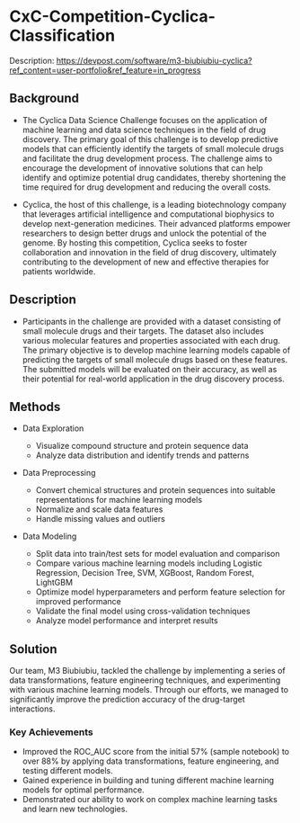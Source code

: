 # CxC-Competition-Cyclica-Classification

Description: https://devpost.com/software/m3-biubiubiu-cyclica?ref_content=user-portfolio&ref_feature=in_progress

## Background

* The Cyclica Data Science Challenge focuses on the application of machine learning and data science techniques in the field of drug discovery. The primary goal of this challenge is to develop predictive models that can efficiently identify the targets of small molecule drugs and facilitate the drug development process. The challenge aims to encourage the development of innovative solutions that can help identify and optimize potential drug candidates, thereby shortening the time required for drug development and reducing the overall costs.

* Cyclica, the host of this challenge, is a leading biotechnology company that leverages artificial intelligence and computational biophysics to develop next-generation medicines. Their advanced platforms empower researchers to design better drugs and unlock the potential of the genome. By hosting this competition, Cyclica seeks to foster collaboration and innovation in the field of drug discovery, ultimately contributing to the development of new and effective therapies for patients worldwide.

## Description

* Participants in the challenge are provided with a dataset consisting of small molecule drugs and their targets. The dataset also includes various molecular features and properties associated with each drug. The primary objective is to develop machine learning models capable of predicting the targets of small molecule drugs based on these features. The submitted models will be evaluated on their accuracy, as well as their potential for real-world application in the drug discovery process.

## Methods

* Data Exploration

  * Visualize compound structure and protein sequence data
  * Analyze data distribution and identify trends and patterns
* Data Preprocessing

  * Convert chemical structures and protein sequences into suitable representations for machine learning models
  * Normalize and scale data features
  * Handle missing values and outliers
* Data Modeling

  * Split data into train/test sets for model evaluation and comparison
  * Compare various machine learning models including Logistic Regression, Decision Tree, SVM, XGBoost, Random Forest, LightGBM
  * Optimize model hyperparameters and perform feature selection for improved performance
  * Validate the final model using cross-validation techniques
  * Analyze model performance and interpret results

## Solution

Our team, M3 Biubiubiu, tackled the challenge by implementing a series of data transformations, feature engineering techniques, and experimenting with various machine learning models. Through our efforts, we managed to significantly improve the prediction accuracy of the drug-target interactions.

### Key Achievements
* Improved the ROC_AUC score from the initial 57% (sample notebook) to over 88% by applying data transformations, feature engineering, and testing different models.
* Gained experience in building and tuning different machine learning models for optimal performance.
* Demonstrated our ability to work on complex machine learning tasks and learn new technologies.
